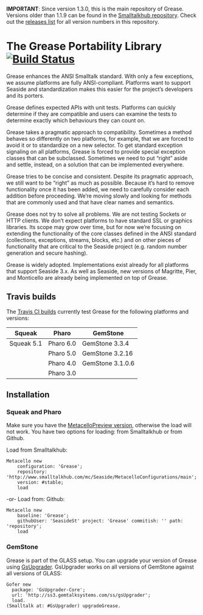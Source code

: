 **IMPORTANT**: Since version 1.3.0, this is the main repository of Grease. Versions older than 1.1.9 can be found in the [Smalltalkhub repository](http://www.smalltalkhub.com/#!/~Seaside/Grease11). Check out the [releases list](https://github.com/SeasideSt/Grease/releases) for all version numbers in this repository.

The Grease Portability Library  [![Build Status](https://travis-ci.org/SeasideSt/Grease.png?branch=master)](https://travis-ci.org/SeasideSt/Grease)
======
Grease enhances the ANSI Smalltalk standard. With only a few exceptions, we assume platforms are fully ANSI-compliant. Platforms want to support Seaside and standardization makes this easier for the project’s developers and its porters.

Grease defines expected APIs with unit tests. Platforms can quickly determine if they are compatible and users can examine the tests to determine exactly which behaviours they can count on.

Grease takes a pragmatic approach to compatibility. Sometimes a method behaves so differently on two platforms, for example, that we are forced to avoid it or to standardize on a new selector. To get standard exception signaling on all platforms, Grease is forced to provide special exception classes that can be subclassed. Sometimes we need to put “right” aside and settle, instead, on a solution that can be implemented everywhere.

Grease tries to be concise and consistent. Despite its pragmatic approach, we still want to be “right” as much as possible. Because it’s hard to remove functionality once it has been added, we need to carefully consider each addition before proceeding. We’re moving slowly and looking for methods that are commonly used and that have clear names and semantics.

Grease does not try to solve all problems. We are not testing Sockets or HTTP clients. We don’t expect platforms to have standard SSL or graphics libraries. Its scope may grow over time, but for now we’re focusing on extending the functionality of the core classes defined in the ANSI standard (collections, exceptions, streams, blocks, etc.) and on other pieces of functionality that are critical to the Seaside project (e.g. random number generation and secure hashing).

Grease is widely adopted. Implementations exist already for all platforms that support Seaside 3.x. As well as Seaside, new versions of Magritte, Pier, and Monticello are already being implemented on top of Grease.

## Travis builds

The [Travis CI builds](https://travis-ci.org/SeasideSt/Grease) currently test Grease for the following platforms and versions:

| Squeak          | Pharo            | GemStone             |
| --------------- | ---------------- | -------------------- |
| Squeak 5.1      | Pharo 6.0        | GemStone 3.3.4       |
|                 | Pharo 5.0        | GemStone 3.2.16      |
|                 | Pharo 4.0        | GemStone 3.1.0.6     |
|                 | Pharo 3.0        |                      |

## Installation

### Squeak and Pharo

Make sure you have the [MetacelloPreview version](https://github.com/dalehenrich/metacello-work), otherwise the load will not work. You have two options for loading: from Smalltalkhub or from Github.

Load from Smalltalkhub:
```Smalltalk
Metacello new
    configuration: 'Grease';
    repository: 'http://www.smalltalkhub.com/mc/Seaside/MetacelloConfigurations/main';
    version: #stable;
    load
```
-or-
Load from: Github:
```Smalltalk
Metacello new
    baseline: 'Grease';
    githubUser: 'SeasideSt' project: 'Grease' commitish: '' path: 'repository';
    load
```
### GemStone

Grease is part of the GLASS setup. You can upgrade your version of Grease using [GsUpgrader](https://github.com/GsDevKit/gsUpgrader).
GsUpgrader works on all versions of GemStone against all versions of GLASS:

```Smalltalk
Gofer new
  package: 'GsUpgrader-Core';
  url: 'http://ss3.gemtalksystems.com/ss/gsUpgrader';
  load.
(Smalltalk at: #GsUpgrader) upgradeGrease.
```
